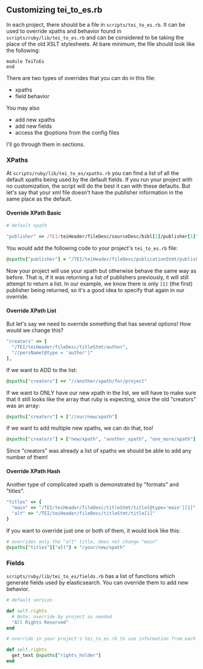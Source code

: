 ## Customizing tei_to_es.rb

In each project, there should be a file in `scripts/tei_to_es.rb`.  It can be used to override xpaths and behavior found in `scripts/ruby/lib/tei_to_es.rb` and can be considered to be taking the place of the old XSLT stylesheets.  At bare minimum, the file should look like the following:

```
module TeiToEs
end
```

There are two types of overrides that you can do in this file:

- xpaths
- field behavior

You may also

- add new xpaths
- add new fields
- access the @options from the config files

I'll go through them in sections.

### XPaths

At `scripts/ruby/lib/tei_to_es/xpaths.rb` you can find a list of all the default xpaths being used by the default fields.  If you run your project with no customization, the script will do the best it can with these defaults.  But let's say that your xml file doesn't have the publisher information in the same place as the default.

#### Override XPath Basic

```ruby
# default xpath

"publisher" => /TEI/teiHeader/fileDesc/sourceDesc/bibl[1]/publisher[1]"
```

You would add the following code to your project's `tei_to_es.rb` file:

```ruby
@xpaths["publisher"] = "/TEI/teiHeader/fileDesc/publicationStmt/publisher[1]"
```

Now your project will use your xpath but otherwise behave the same way as before.  That is, if it was returning a list of publishers previously, it will still attempt to return a list.  In our example, we know there is only `[1]` (the first) publisher being returned, so it's a good idea to specify that again in our override.

#### Override XPath List

But let's say we need to override something that has several options!  How would we change this?

```ruby
"creators" => [
  "/TEI/teiHeader/fileDesc/titleStmt/author",
  "//persName[@type = 'author']"
],
```

If we want to ADD to the list:

```ruby
@xpaths["creators"] << "//another/xpath/for/project"
```

If we want to ONLY have our new xpath in the list, we will have to make sure that it still looks like the array that ruby is expecting, since the old "creators" was an array:

```ruby
@xpaths["creators"] = ["//our/new/xpath"]
```

If we want to add multiple new xpaths, we can do that, too!

```ruby
@xpaths["creators"] = ["new/xpath", "another_xpath", "one_more/xpath"]
```

Since "creators" was already a list of xpaths we should be able to add any number of them!

#### Override XPath Hash

Another type of complicated xpath is demonstrated by "formats" and "titles".

```ruby
"titles" => {
  "main" => "/TEI/teiHeader/fileDesc/titleStmt/title[@type='main'][1]",
  "alt" => "/TEI/teiHeader/fileDesc/titleStmt/title[1]"
}
```

If you want to override just one or both of them, it would look like this:

```ruby
# overrides only the "alt" title, does not change "main"
@xpaths["titles"]["alt"] = "/your/new/xpath"
```

### Fields

`scripts/ruby/lib/tei_to_es/fields.rb` has a list of functions which generate fields used by elasticsearch.  You can override them to add new behavior.

```ruby
# default version

def self.rights
  # Note: override by project as needed
  "All Rights Reserved"
end

# override in your project's tei_to_es.rb to use information from each TEI file

def self.rights
  get_text @xpaths["rights_holder"]
end
```
